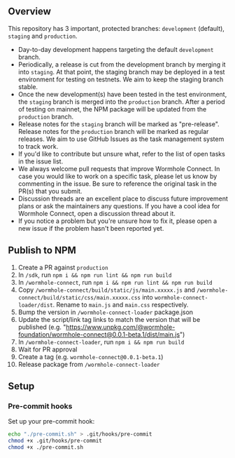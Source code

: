 ## Overview
This repository has 3 important, protected branches: `development` (default), `staging` and `production`.
- Day-to-day development happens targeting the default `development` branch. 
- Periodically, a release is cut from the development branch by merging it into `staging`. At that point, the staging branch may be deployed in a test environment for testing on testnets. We aim to keep the staging branch stable.
- Once the new development(s) have been tested in the test environment, the `staging` branch is merged into the `production` branch. After a period of testing on mainnet, the NPM package will be updated from the `production` branch.
- Release notes for the `staging` branch will be marked as "pre-release". Release notes for the `production` branch will be marked as regular releases.
We aim to use GitHub Issues as the task management system to track work. 
- If you'd like to contribute but unsure what, refer to the list of open tasks in the issue list.
- We always welcome pull requests that improve Wormhole Connect. In case you would like to work on a specific task, please let us know by commenting in the issue. Be sure to reference the original task in the PR(s) that you submit. 
- Discussion threads are an excellent place to discuss future improvement plans or ask the maintainers any questions. If you have a cool idea for Wormhole Connect, open a discussion thread about it.
- If you notice a problem but you're unsure how to fix it, please open a new issue if the problem hasn't been reported yet.
## Publish to NPM
1. Create a PR against `production`
2. In `/sdk`, run `npm i && npm run lint && npm run build`
3. In `/wormhole-connect`, run `npm i && npm run lint && npm run build`
4. Copy `/wormhole-connect/build/static/js/main.xxxxx.js` and `/wormhole-connect/build/static/css/main.xxxxx.css` into `wormhole-connect-loader/dist`. Rename to `main.js` and `main.css` respectively.
5. Bump the version in `/wormhole-connect-loader` package.json
6. Update the script/link tag links to match the version that will be published (e.g. "https://www.unpkg.com/@wormhole-foundation/wormhole-connect@0.0.1-beta.1/dist/main.js")
7. In `/wormhole-connect-loader`, run `npm i && npm run build`
8. Wait for PR approval
9. Create a tag (e.g. `wormhole-connect@0.0.1-beta.1`)
10. Release package from `/wormhole-connect-loader`

## Setup

### Pre-commit hooks

Set up your pre-commit hook:

```bash
echo "./pre-commit.sh" > .git/hooks/pre-commit
chmod +x .git/hooks/pre-commit
chmod +x ./pre-commit.sh
```
